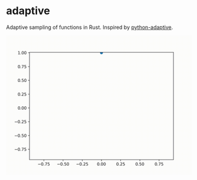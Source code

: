 # adaptive

Adaptive sampling of functions in Rust. Inspired by [python-adaptive](https://github.com/python-adaptive/adaptive).

![](adaptive.gif)
